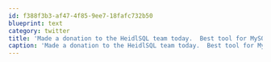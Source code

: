 ```yaml
---
id: f388f3b3-af47-4f85-9ee7-18fafc732b50
blueprint: text
category: twitter
title: 'Made a donation to the HeidlSQL team today.  Best tool for MySQL on Windows'
caption: 'Made a donation to the HeidlSQL team today.  Best tool for MySQL on Windows'
---
```

